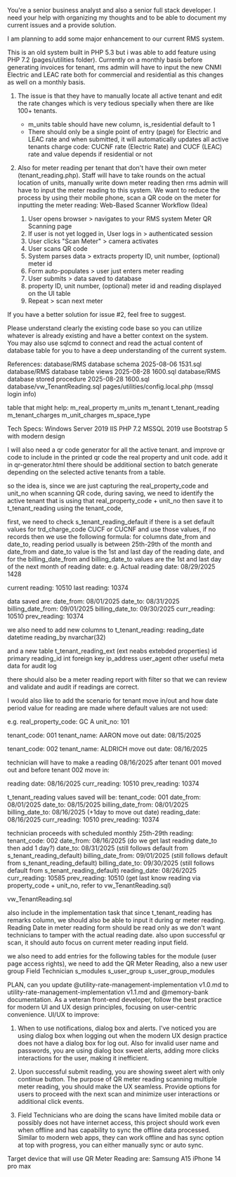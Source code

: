 You're a senior business analyst and also a senior full stack developer. I need your help with organizing my thoughts and to be able to document my current issues and a provide solution. 

I am planning to add some major enhancement to our current RMS system.

This is an old system built in PHP 5.3 but i was able to add feature using PHP 7.2 (pages/utilities folder).  Currently on a monthly basis before generating invoices for tenant, rms admin will have to input the new CNMI Electric and LEAC rate both for commercial and residential as this changes as well on a monthly basis. 

1. The issue is that they have to manually locate all active tenant and edit the rate changes which is very tedious specially when there are like 100+ tenants. 
    - m_units table should have new column, is_residential default to 1
    - There should only be a single point of entry (page) for Electric and LEAC rate and when submitted, it will automatically updates all active tenants charge code: CUCNF rate (Electric Rate) and CUCF (LEAC) rate and value depends if residential or not

2. Also for meter reading per tenant that don't have their own meter (tenant_reading.php). Staff will have to take rounds on the actual location of units, manually write down meter reading then rms admin will have to input the meter reading to this system. We want to reduce the process by using their mobile phone, scan a QR code on the meter for inputting the meter reading: 
    Web-Based Scanner Workflow (Idea)
    1. User opens browser > navigates to your RMS system Meter QR Scanning page
    2. If user is not yet logged in, User logs in > authenticated session
    3. User clicks "Scan Meter" > camera activates 
    4. User scans QR code 
    5. System parses data > extracts property ID, unit number, (optional) meter id
    6. Form auto-populates > user just enters meter reading
    7. User submits > data saved to database
    8. property ID, unit number, (optional) meter id and reading displayed on the UI table 
    9. Repeat > scan next meter

If you have a better solution for issue #2, feel free to suggest. 

Please understand clearly the existing code base so you can utilize whatever is already existing and have a better context on the system.    
You may also use sqlcmd to connect and read the actual content of database table for you to have a deep understanding of the current system.

References:
database/RMS database schema 2025-08-06 1531.sql
database/RMS database table views 2025-08-28 1600.sql
database/RMS database stored procedure 2025-08-28 1600.sql
database/vw_TenantReading.sql
pages/utilities/config.local.php (mssql login info)

table that might help:
m_real_property
m_units
m_tenant
t_tenant_reading
m_tenant_charges
m_unit_charges
m_space_type

Tech Specs:
Windows Server 2019
IIS
PHP 7.2
MSSQL 2019
use Bootstrap 5 with modern design

I will also need a qr code generator for all the active tenant. and improve qr code to include in the printed qr code the real property and unit code. add it in qr-generator.html there should be additional section to batch generate depending on the selected active tenants from a table.


so the idea is, since we are just capturing the real_property_code and unit_no when scanning QR code, during saving, we need to identify the active tenant that is using that real_property_code + unit_no then save it to t_tenant_reading using the tenant_code, 

first, we need to check s_tenant_reading_default if there is a set default values for trd_charge_code CUCF or CUCNF and use those values, if no records then we use the following formula: for columns date_from and date_to, reading period usually is between 25th-29th of the month and date_from and date_to value is the 1st and last day of the reading date, and for the billing_date_from and billing_date_to values are the 1st and last day of the next month of reading date: 
e.g.
Actual reading date: 08/29/2025 1428

current reading: 10510
last reading: 10374

data saved are:
date_from: 08/01/2025
date_to: 08/31/2025
billing_date_from: 09/01/2025
billing_date_to: 09/30/2025
curr_reading: 10510
prev_reading: 10374



we also need to add new columns to t_tenant_reading:
reading_date datetime
reading_by nvarchar(32)

and a new table t_tenant_reading_ext (ext neabs extebded properties)
id primary
reading_id int foreign key
ip_address
user_agent
other useful meta data for audit log


there should also be a meter reading report with filter so that we can review and validate and audit if readings are correct.


I would also like to add the scenario for tenant move in/out and how date period value for reading are made where default values are not used:

e.g.
real_property_code: GC A
unit_no: 101

tenant_code: 001
tenant_name: AARON
move out date: 08/15/2025

tenant_code: 002
tenant_name: ALDRICH
move out date: 08/16/2025

technician will have to make a reading 08/16/2025 after tenant 001 moved out and before tenant 002 move in:

reading date: 08/16/2025
curr_reading: 10510
prev_reading: 10374

t_tenant_reading values saved will be:
tenant_code: 001
date_from: 08/01/2025
date_to: 08/15/2025
billing_date_from: 08/01/2025
billing_date_to: 08/16/2025 (+1day to move out date)
reading_date: 08/16/2025
curr_reading: 10510
prev_reading: 10374

technician proceeds with scheduled monthly 25th-29th reading:
tenant_code: 002
date_from: 08/16/2025 (do we get last reading date_to then add 1 day?)
date_to: 08/31/2025 (still follows default from s_tenant_reading_default)
billing_date_from: 09/01/2025 (still follows default from s_tenant_reading_default)
billing_date_to: 09/30/2025 (still follows default from s_tenant_reading_default)
reading_date: 08/26/2025
curr_reading: 10585
prev_reading: 10510 (get last know reading via property_code + unit_no, refer to vw_TenantReading.sql)

vw_TenantReading.sql


also include in the implementation task that since t_tenant_reading has remarks column, we should also be able to input it during qr meter reading. Reading Date in meter reading form should be read only as we don't want technicians to tamper with the actual reading date. also upon successful qr scan, it should auto focus on current meter reading input field.


we also need to add entries for the following tables for the module (user page access rights), we need to add the QR Meter Reading, also a new user group  Field Technician
s_modules
s_user_group
s_user_group_modules


PLAN, can you update @utility-rate-management-implementation v1.0.md to utility-rate-management-implementation v1.1.md and @memory-bank documentation. As a veteran front-end developer, follow the best practice for modern UI and UX design principles, focusing on user-centric convenience. UI/UX to improve:

1. When to use notifications, dialog box and alerts. I've noticed you are using dialog box when logging out when the modern UX design practice does not have a dialog box for log out. Also for invalid user name and passwords, you are using dialog box sweet alerts, adding more clicks interactions for the user, making it inefficient. 

2. Upon successful submit reading, you are showing sweet alert with only continue button. The purpose of QR meter reading scanning multiple meter reading, you should make the UX seamless. Provide options for users to proceed with the next scan and minimize user interactions or additional click events.

3. Field Technicians who are doing the scans have limited mobile data or possibly does not have internet access, this project should work even when offline and has capability to sync the offline data processed. Similar to modern web apps, they can work offline and has sync option at top with progress, you can either manually sync or auto sync.

Target device that will use QR Meter Reading are:
Samsung A15
iPhone 14 pro max